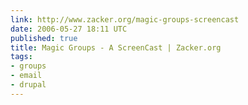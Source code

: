 ```yaml
---
link: http://www.zacker.org/magic-groups-screencast
date: 2006-05-27 18:11 UTC
published: true
title: Magic Groups - A ScreenCast | Zacker.org
tags:
- groups
- email
- drupal
---
```



